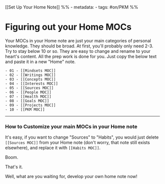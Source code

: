 [[Set Up Your Home Note]]
%% - metadata:
	- tags: #on/PKM %%
# Figuring out your Home MOCs
Your MOCs in your Home note are just your main categories of personal knowledge. They should be broad. At first, you'll probably only need 2-3. Try to stay below 10 or so. They are easy to change and rename to your heart's content. All the prep work is done for you. Just copy the below text and paste it in a new "Home" note.

```
- 01 - [[Mindsets MOC]]
- 02 - [[Writings MOC]] 
- 03 - [[Concepts MOC]]
- 04 - [[Interests MOC]]
- 05 - [[Sources MOC]]
- 06 - [[People MOC]]
- 07 - [[Health MOC]]
- 08 - [[Goals MOC]]
- 09 - [[Projects MOC]]
- 10 - [[PKM MOC]]
```

---
### How to Customize your main MOCs in your Home note
It's easy, if you want to change "Sources" to "Habits", you would just delete `[[Sources MOC]]` from your Home note (don't worry, that note still exists elsewhere), and replace it with `[[Habits MOC]]`.

Boom.

That's it. 

Well, what are you waiting for, develop your own home note now!